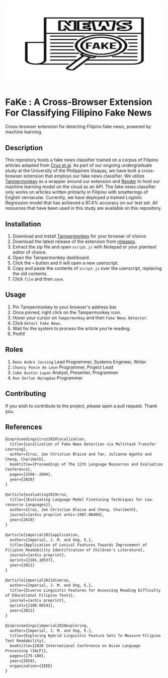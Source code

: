![FaKe Logo](docs/fAke.png)

# FaKe : A Cross-Browser Extension For Classifying Filipino Fake News
Cross-browser extension for detecting Filipino fake news, powered by machine learning. 

## Description
This repository hosts a fake news classifier trained on a corpus of Filipino articles adapted from [Cruz et al](https://github.com/jcblaisecruz02/Tagalog-fake-news). As part of our ongoing undergraduate study at the University of the Philippines Visayas, we have built a cross-browser extension that employs our fake news classifier. We utilize [Tampermonkey](https://www.tampermonkey.net/) as a wrapper around our extension and [Render](https://render.com/) to host our machine learning model on the cloud as an API. The fake news classifier only works on articles written primarily in Filipino with smatterings of English vernacular. Currently, we have deployed a trained Logistic Regression model that has achieved a 97.4% accuracy on our test set. All resources that have been used in this study are available on this repository.

## Installation
1. Download and install [Tampermonkey](https://www.tampermonkey.net/) for your browser of choice.
2. Download the latest release of the extension from [releases](https://github.com/WhiteLicorice/Fake/releases).
3. Extract the zip file and open `script.js` with Notepad or your plaintext editor of choice.
4. Open the Tampermonkey dashboard.
5. Click the `+` button and it will open a new userscript.
6. Copy and paste the contents of `script.js` over the userscript, replacing the old contents.
7. Click `file` and then `save`.

## Usage
1. Pin Tampermonkey to your browser's address bar.
2. Once pinned, right click on the Tampermonkey icon.
3. Hover your cursor on `Tampermonkey` and then `Fake News Detector`.
4. Click `Detect Fake News`.
5. Wait for the system to process the article you're reading.
6. Profit!

## Roles
1) `Rene Andre Jocsing`    Lead Programmer, Systems Engineer, Writer
2) `Chancy Ponce de Leon`  Programmer, Project Lead
3) `Cobe Austin Lupac`     Analyst, Presenter, Programmer
4) `Ron Gerlan Naragdao`   Programmer

## Contributing
If you wish to contribute to the project, please open a pull request. Thank you.

## References
```
@inproceedings{cruz2020localization,
  title={Localization of Fake News Detection via Multitask Transfer Learning},
  author={Cruz, Jan Christian Blaise and Tan, Julianne Agatha and Cheng, Charibeth},
  booktitle={Proceedings of The 12th Language Resources and Evaluation Conference},
  pages={2596--2604},
  year={2020}
}

@article{evaluating2019cruz,
  title={{Evaluating Language Model Finetuning Techniques for Low-resource Languages}},
  author={Cruz, Jan Christian Blaise and Cheng, Charibeth},
  journal={arXiv preprint arXiv:1907.00409},
  year={2019}
}

@article{imperial2021application,
  author={Imperial, J. M. and Ong, E.},
  title={Application of Lexical Features Towards Improvement of Filipino Readability Identification of Children's Literature},
  journal={arXiv preprint},
  eprint={2101.10537},
  year={2021}
}

@article{imperial2021diverse,
  author={Imperial, J. M. and Ong, E.},
  title={Diverse Linguistic Features for Assessing Reading Difficulty of Educational Filipino Texts},
  journal={arXiv preprint},
  eprint={2108.00241},
  year={2021}
}

@inproceedings{imperial2020exploring,
  author={Imperial, J. M. and Ong, E.},
  title={Exploring Hybrid Linguistic Feature Sets To Measure Filipino Text Readability},
  booktitle={2020 International Conference on Asian Language Processing (IALP)},
  pages={175-180},
  year={2020},
  organization={IEEE}
}
```
